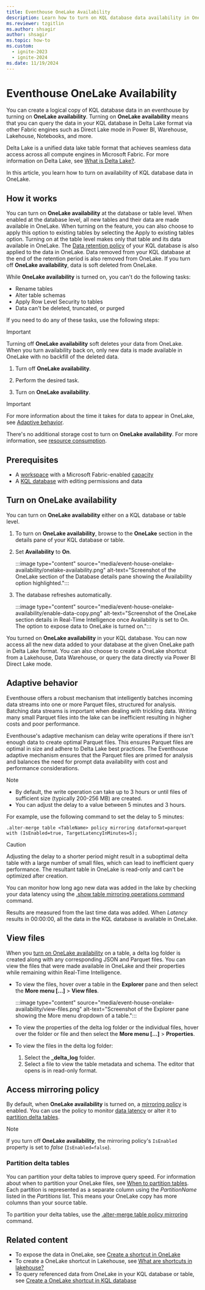 ```yaml
---
title: Eventhouse OneLake Availability
description: Learn how to turn on KQL database data availability in OneLake.
ms.reviewer: tzgitlin
ms.author: shsagir
author: shsagir
ms.topic: how-to
ms.custom:
  - ignite-2023
  - ignite-2024
ms.date: 11/19/2024
---
```


# Eventhouse OneLake Availability

You can create a logical copy of KQL database data in an eventhouse by turning on **OneLake availability**. Turning on **OneLake availability** means that you can query the data in your KQL database in Delta Lake format via other Fabric engines such as Direct Lake mode in Power BI, Warehouse, Lakehouse, Notebooks, and more.

Delta Lake is a unified data lake table format that achieves seamless data access across all compute engines in Microsoft Fabric. For more information on Delta Lake, see [What is Delta Lake?](/azure/synapse-analytics/spark/apache-spark-what-is-delta-lake).

In this article, you learn how to turn on availability of KQL database data in OneLake.

## How it works

You can turn on **OneLake availability** at the database or table level. When enabled at the database level, all new tables and their data are made available in OneLake. When turning on the feature, you can also choose to apply this option to existing tables by selecting the Apply to existing tables option. Turning on at the table level makes only that table and its data available in OneLake. The [Data retention policy](data-policies.md#data-retention-policy) of your KQL database is also applied to the data in OneLake. Data removed from your KQL database at the end of the retention period is also removed from OneLake. If you turn off **OneLake availability**, data is soft deleted from OneLake.

While **OneLake availability** is turned on, you can't do the following tasks:

* Rename tables
* Alter table schemas
* Apply Row Level Security to tables
* Data can't be deleted, truncated, or purged

If you need to do any of these tasks, use the following steps:

> [!IMPORTANT]
> Turning off **OneLake availability** soft deletes your data from OneLake. When you turn availability back on, only new data is made available in OneLake with no backfill of the deleted data.

1. Turn off **OneLake availability**.

1. Perform the desired task.
1. Turn on **OneLake availability**.

> [!IMPORTANT]
> For more information about the time it takes for data to appear in OneLake, see [Adaptive behavior](#adaptive-behavior).
>
> There's no additional storage cost to turn on **OneLake availability**. For more information, see [resource consumption](kql-database-consumption.md#storage-billing).

## Prerequisites

* A [workspace](../fundamentals/create-workspaces.md) with a Microsoft Fabric-enabled [capacity](../enterprise/licenses.md#capacity)
* A [KQL database](create-database.md) with editing permissions and data

## Turn on OneLake availability

You can turn on **OneLake availability** either on a KQL database or table level.

1. To turn on **OneLake availability**, browse to the **OneLake** section in the details pane of your KQL database or table.
1. Set **Availability** to **On**.

    :::image type="content" source="media/event-house-onelake-availability/onelake-availability.png" alt-text="Screenshot of the OneLake section of the Database details pane showing the Availability option highlighted.":::

1. The database refreshes automatically.

    :::image type="content" source="media/event-house-onelake-availability/enable-data-copy.png" alt-text="Screenshot of the OneLake section details in Real-Time Intelligence once Availability is set to On. The option to expose data to OneLake is turned on.":::

You turned on **OneLake availability** in your KQL database. You can now access all the new data added to your database at the given OneLake path in Delta Lake format. You can also choose to create a OneLake shortcut from a Lakehouse, Data Warehouse, or query the data directly via Power BI Direct Lake mode.

## Adaptive behavior

Eventhouse offers a robust mechanism that intelligently batches incoming data streams into one or more Parquet files, structured for analysis. Batching data streams is important when dealing with trickling data. Writing many small Parquet files into the lake can be inefficient resulting in higher costs and poor performance.

Eventhouse's adaptive mechanism can delay write operations if there isn't enough data to create optimal Parquet files. This ensures Parquet files are optimal in size and adhere to Delta Lake best practices. The Eventhouse adaptive mechanism ensures that the Parquet files are primed for analysis and balances the need for prompt data availability with cost and performance considerations.

> [!NOTE]
>
> - By default, the write operation can take up to 3 hours or until files of sufficient size (typically 200-256 MB) are created.
> - You can adjust the delay to a value between 5 minutes and 3 hours.

For example, use the following command to set the delay to 5 minutes:

```kusto
.alter-merge table <TableName> policy mirroring dataformat=parquet with (IsEnabled=true, TargetLatencyInMinutes=5);
```

> [!CAUTION]
> Adjusting the delay to a shorter period might result in a suboptimal delta table with a large number of small files, which can lead to inefficient query performance. The resultant table in OneLake is read-only and can't be optimized after creation.

You can monitor how long ago new data was added in the lake by checking your data latency using the [.show table mirroring operations command](/azure/data-explorer/kusto/management/show-table-mirroring-operations-command?context=/fabric/context/context-rti&pivots=fabric) command.

Results are measured from the last time data was added. When *Latency* results in 00:00:00, all the data in the KQL database is available in OneLake.

## View files

When you [turn on OneLake availability](#turn-on-onelake-availability) on a table, a delta log folder is created along with any corresponding JSON and Parquet files. You can view the files that were made available in OneLake and their properties while remaining within Real-Time Intelligence.

* To view the files, hover over a table in the **Explorer** pane and then select the **More menu [...]** > **View files**.

    :::image type="content" source="media/event-house-onelake-availability/view-files.png" alt-text="Screenshot of the Explorer pane showing the More menu dropdown of a table.":::

* To view the properties of the delta log folder or the individual files, hover over the folder or file and then select the **More menu [...]** > **Properties**.

* To view the files in the delta log folder:

    1. Select the **_delta_log** folder.
    1. Select a file to view the table metadata and schema. The editor that opens is in read-only format.

## Access mirroring policy

By default, when **OneLake availability** is turned on, a  [mirroring policy](/azure/data-explorer/kusto/management/mirroring-policy?context=/fabric/context/context-rti&pivots=fabric) is enabled. You can use the policy to monitor [data latency](#adaptive-behavior) or alter it to [partition delta tables](#partition-delta-tables).

> [!NOTE]
> If you turn off **OneLake availability**, the mirroring policy's `IsEnabled` property is set to *false* (`IsEnabled=false`).

### Partition delta tables

You can partition your delta tables to improve query speed. For information about when to partition your OneLake files, see [When to partition tables](/azure/databricks/tables/partitions). Each partition is represented as a separate column using the *PartitionName* listed in the *Partitions* list. This means your OneLake copy has more columns than your source table.

To partition your delta tables, use the [.alter-merge table policy mirroring](/azure/data-explorer/kusto/management/alter-merge-mirroring-policy-command?context=/fabric/context/context-rti&pivots=fabric) command.

## Related content

* To expose the data in OneLake, see [Create a shortcut in OneLake](../onelake/create-onelake-shortcut.md)
* To create a OneLake shortcut in Lakehouse, see [What are shortcuts in lakehouse?](../data-engineering/lakehouse-shortcuts.md)
* To query referenced data from OneLake in your KQL database or table, see [Create a OneLake shortcut in KQL database](onelake-shortcuts.md?tab=onelake-shortcut)
